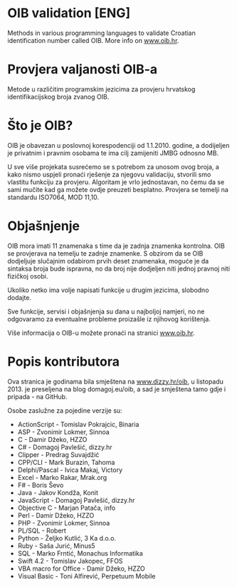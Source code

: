 # OIB validation [ENG]
Methods in various programming languages to validate Croatian identification number called OIB. More info on www.oib.hr.

# Provjera valjanosti OIB-a
Metode u različitim programskim jezicima za provjeru hrvatskog identifikacijskog broja zvanog OIB. 

# Što je OIB?

OIB je obavezan u poslovnoj korespodenciji od 1.1.2010. godine, a dodijeljen je privatnim i pravnim osobama te ima cilj zamijeniti JMBG odnosno MB.

U sve više projekata susrećemo se s potrebom za unosom ovog broja, a kako nismo uspjeli pronaći rješenje za njegovu validaciju, stvorili smo vlastitu funkciju za provjeru. Algoritam je vrlo jednostavan, no čemu da se sami mučite kad ga možete ovdje preuzeti besplatno. Provjera se temelji na standardu ISO7064, MOD 11,10.

# Objašnjenje

OIB mora imati 11 znamenaka s time da je zadnja znamenka kontrolna. OIB se provjerava na temelju te zadnje znamenke. S obzirom da se OIB dodjeljuje slučajnim odabirom prvih deset znamenaka, moguće je da sintaksa broja bude ispravna, no da broj nije dodjeljen niti jednoj pravnoj niti fizičkoj osobi.

Ukoliko netko ima volje napisati funkcije u drugim jezicima, slobodno dodajte.

Sve funkcije, servisi i objašnjenja su dana u najboljoj namjeri, no ne odgovaramo za eventualne probleme proizašle iz njihovog korištenja.

Više informacija o OIB-u možete pronaći na stranici www.oib.hr.

# Popis kontributora

Ova stranica je godinama bila smještena na www.dizzy.hr/oib, u listopadu 2013. je preseljena na blog domagoj.eu/oib, a sad je smještena tamo gdje i pripada - na GitHub. 

Osobe zaslužne za pojedine verzije su:
- ActionScript - Tomislav Pokrajcic, Binaria 
- ASP - Zvonimir Lokmer, Sinnoa 
- C - Damir Džeko, HZZO 
- C# - Domagoj Pavlešić, dizzy.hr 
- Clipper - Predrag Suvajdžić
- CPP/CLI - Mark Burazin, Tahoma
- Delphi/Pascal - Ivica Makaj, Victory 
- Excel - Marko Rakar, Mrak.org
- F# - Boris Ševo 
- Java - Jakov Kondža, Konit 
- JavaScript - Domagoj Pavlešić, dizzy.hr
- Objective C - Marjan Patača, info 
- Perl - Damir Džeko, HZZO 
- PHP - Zvonimir Lokmer, Sinnoa 
- PL/SQL - Robert
- Python - Željko Kutlić, 3 Ka d.o.o. 
- Ruby - Saša Jurić, Minus5 
- SQL - Marko Frntić, Monachus Informatika 
- Swift 4.2 - Tomislav Jakopec, FFOS
- VBA macro for Office - Damir Džeko, HZZO 
- Visual Basic - Toni Alfirević, Perpetuum Mobile 
